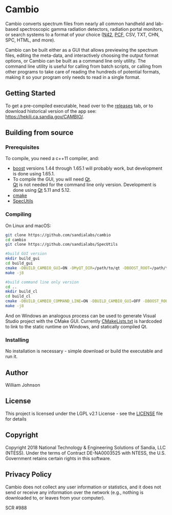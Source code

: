 # Cambio
Cambio converts spectrum files from nearly all common handheld and lab-based spectroscopic gamma radiation detectors, radiation portal monitors, or search systems to a format of your choice ([N42](https://www.nist.gov/programs-projects/ansiieee-n4242-standard), [PCF](https://prod-ng.sandia.gov/techlib-noauth/access-control.cgi/2017/179107.pdf), CSV, TXT, CHN, SPC, HTML, and more).

Cambio can be built either as a GUI that allows previewing the spectrum files, editing the meta-data, and interactively choosing the output format options, or Cambio can be built as a command line only utility.  The command line utility is useful for calling from batch scripts, or calling from other programs to take care of reading the hundreds of potential formats, making it so your program only needs to read in a single format.

## Getting Started
To get a pre-compiled executable, head over to the [releases](https://github.com/sandialabs/interspec/releases) tab, or to download historical version of the app see: https://hekili.ca.sandia.gov/CAMBIO/.

## Building from source
### Prerequisites
To compile, you need a c++11 compiler, and:
* [boost](https://www.boost.org/) versions 1.44 through 1.65.1 will probably 
work, but development is done using 1.65.1.
* To compile the GUI, you will need [Qt](https://www.qt.io/).  
[Qt](https://www.qt.io/) is not needed for the command line only version. 
Development is done using [Qt](https://www.qt.io/) 5.11 and 5.12.
* [cmake](https://cmake.org/)
* [SpecUtils](https://github.com/sandialabs/SpecUtils)

### Compiling
On Linux and macOS:
```bash
git clone https://github.com/sandialabs/cambio
cd cambio
git clone https://github.com/sandialabs/SpecUtils

#build GUI version
mkdir build_gui
cd build_gui
cmake -DBUILD_CAMBIO_GUI=ON -DMyQT_DIR=/path/to/qt -DBOOST_ROOT=/path/to/boost ..
make -j8

#build command line only version
cd ..
mkdir build_cl
cd build_cl
cmake -DBUILD_CAMBIO_COMMAND_LINE=ON -DBUILD_CAMBIO_GUI=OFF -DBOOST_ROOT=/path/to/boost ..
make -j8
```
And on Windows an analogous process can be used to generate Visual Studio project with the CMake GUI.  Currently [CMakeLists.txt](CMakeLists.txt) is hardcoded to link to the static runtime on Windows, and statically compiled Qt.


### Installing
No installation is necessary - simple download or build the executable and run it.

## Author
William Johnson

## License
This project is licensed under the LGPL v2.1 License - see the [LICENSE](LICENSE) file for details

## Copyright
Copyright 2018 National Technology & Engineering Solutions of Sandia, LLC (NTESS).
Under the terms of Contract DE-NA0003525 with NTESS, the U.S. Government retains certain rights in this software.

## Privacy Policy
Cambio does not collect any user information or statistics, and it does not  send or receive any information over the network (e.g., nothing is downloaded to, or leaves from your computer).

SCR #988
